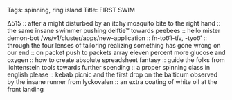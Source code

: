 Tags: spinning, ring island
Title: FIRST SWIM
  
∆515 :: after a might disturbed by an itchy mosquito bite to the right hand :: the same insane swimmer pushing delftie™ towards peebees :: hello mister demon-bot /ws/v1/cluster/apps/new-application :: ĭn-too͞′ĭ-tĭv, -tyoo͞′ :: through the four lenses of tailoring realizing something has gone wrong on our end :: on packet push to packets array eleven percent more glucose and oxygen :: how to create absolute spreadsheet fantasy :: guide the folks from lichtenstein tools towards further spending :: a proper spinning class in english please :: kebab picnic and the first drop on the balticum observed by the insane runner from lyckovalen :: an extra coating of white oil at the front landing